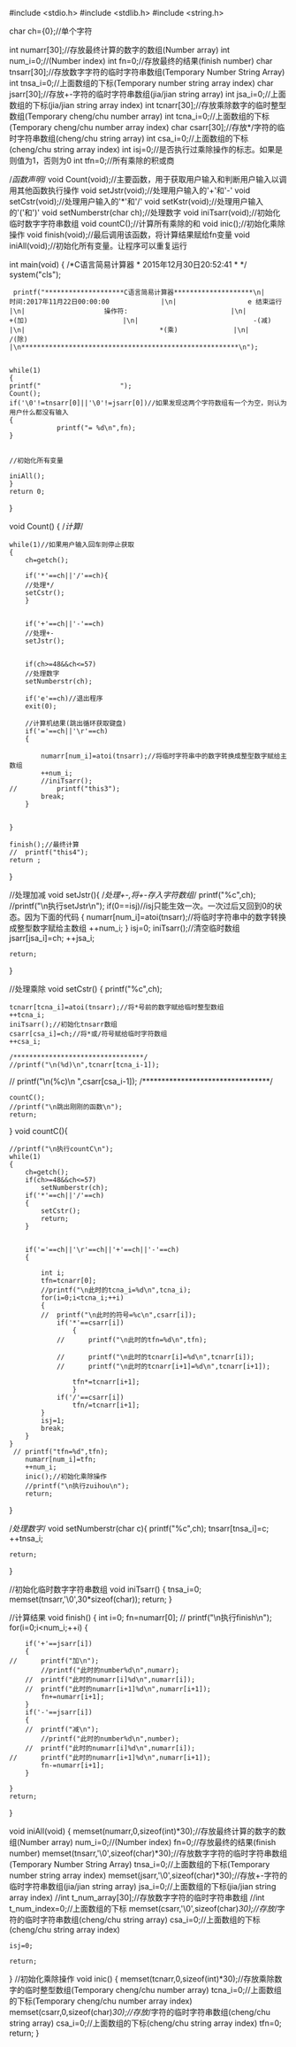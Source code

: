 #include <stdio.h>
#include <stdlib.h>
#include <string.h>

char ch={0};//单个字符

int numarr[30];//存放最终计算的数字的数组(Number array)
int num_i=0;//(Number index)
int fn=0;//存放最终的结果(finish number)
char tnsarr[30];//存放数字字符的临时字符串数组(Temporary Number String Array)
int tnsa_i=0;//上面数组的下标(Temporary number string array index)
char jsarr[30];//存放+-字符的临时字符串数组(jia/jian string array)
int jsa_i=0;//上面数组的下标(jia/jian string array index)
int tcnarr[30];//存放乘除数字的临时整型数组(Temporary cheng/chu number array)
int tcna_i=0;//上面数组的下标(Temporary cheng/chu number array index)
char csarr[30];//存放*/字符的临时字符串数组(cheng/chu string array)
int csa_i=0;//上面数组的下标(cheng/chu string array index)
int isj=0;//是否执行过乘除操作的标志。如果是则值为1，否则为0
int tfn=0;//所有乘除的积或商

/*函数声明*/
void Count(void);//主要函数，用于获取用户输入和判断用户输入以调用其他函数执行操作
void setJstr(void);//处理用户输入的'+'和'-'
void setCstr(void);//处理用户输入的'*'和'/'
void setKstr(void);//处理用户输入的'('和')'
void setNumberstr(char ch);//处理数字
void iniTsarr(void);//初始化临时数字字符串数组
void countC();//计算所有乘除的和
void inic();//初始化乘除操作
void finish(void);//最后调用该函数，将计算结果赋给fn变量
void iniAll(void);//初始化所有变量。让程序可以重复运行

int main(void)
{
	/*C语言简易计算器
	 * 2015年12月30日20:52:41
	 * */
	 system("cls");
	 
	 printf("********************C语言简易计算器********************\n|             时间:2017年11月22日00:00:00             |\n|                  e 结束运行                         |\n|                    操作符:                          |\n|                        +(加)                        |\n|                             -(减)                   |\n|                                  *(乘)              |\n|                                        /(除)        |\n*******************************************************\n");
	 
	 
	while(1)
	{
	printf("                    ");
	Count();
	if('\0'!=tnsarr[0]||'\0'!=jsarr[0])//如果发现这两个字符数组有一个为空，则认为用户什么都没有输入
	{
				printf("= %d\n",fn);
	}

	
	//初始化所有变量

	iniAll();
	}
	return 0;
}

void Count()
{
/*计算*/

	while(1)//如果用户输入回车则停止获取
	{
		ch=getch();

		if('*'==ch||'/'==ch){
		//处理*/
		setCstr();
		}
		
		
		if('+'==ch||'-'==ch)
		//处理+-
		setJstr();
		
		
		if(ch>=48&&ch<=57)
		//处理数字
		setNumberstr(ch);
		
		if('e'==ch)//退出程序
		exit(0);
		
		//计算机结果(跳出循环获取键盘)
		if('='==ch||'\r'==ch)
		{
			
			numarr[num_i]=atoi(tnsarr);//将临时字符串中的数字转换成整型数字赋给主数组
			++num_i;
			//iniTsarr();
	//			printf("this3");
			break;
		}
		
		
	}
	
	finish();//最终计算
	//	printf("this4");
	return ;
}


//处理加减
void setJstr(){
	/*处理+-,将+-存入字符数组*/
	printf("%c",ch);
	//printf("\n执行setJstr\n");
	if(0==isj)//isj只能生效一次。一次过后又回到0的状态。因为下面的代码
	{
	numarr[num_i]=atoi(tnsarr);//将临时字符串中的数字转换成整型数字赋给主数组
	++num_i;
	}
	isj=0;
	iniTsarr();//清空临时数组
	jsarr[jsa_i]=ch;
	++jsa_i;
	
	return;
}


//处理乘除
void setCstr()
{
	printf("%c",ch);
	
	tcnarr[tcna_i]=atoi(tnsarr);//将*号前的数字赋给临时整型数组
	++tcna_i;
	iniTsarr();//初始化tnsarr数组
	csarr[csa_i]=ch;//将*或/符号赋给临时字符数组
	++csa_i;
	
	/*********************************/
	//printf("\n(%d)\n",tcnarr[tcna_i-1]);
//	printf("\n(%c)\n ",csarr[csa_i-1]);
	/*********************************/
	
	countC();
	//printf("\n跳出刚刚的函数\n");
	return;
}
void countC(){
	
	//printf("\n执行countC\n");
	while(1)
	{
		ch=getch();
		if(ch>=48&&ch<=57)
			setNumberstr(ch);
		if('*'==ch||'/'==ch)
		{
			setCstr();
			return;
		}
			
			
		if('='==ch||'\r'==ch||'+'==ch||'-'==ch)
		{
			
			int i;
			tfn=tcnarr[0];
			//printf("\n此时的tcna_i=%d\n",tcna_i);
			for(i=0;i<tcna_i;++i)
			{
			//	printf("\n此时的符号=%c\n",csarr[i]);
				if('*'==csarr[i])
					{
				//		printf("\n此时的tfn=%d\n",tfn);
						
				//		printf("\n此时的tcnarr[i]=%d\n",tcnarr[i]);
				//		printf("\n此时的tcnarr[i+1]=%d\n",tcnarr[i+1]);
						
					tfn*=tcnarr[i+1];
					}
				if('/'==csarr[i])
					tfn/=tcnarr[i+1];
			}
			isj=1;
			break;
		}
	}
	 // printf("tfn=%d",tfn);
		numarr[num_i]=tfn;
		++num_i;
		inic();//初始化乘除操作
		//printf("\n执行zuihou\n");
		return;
}


/*处理数字*/
void setNumberstr(char c){
	printf("%c",ch);
	tnsarr[tnsa_i]=c;
	++tnsa_i;
	
	return;
}


//初始化临时数字字符串数组
void iniTsarr()
{
	tnsa_i=0;
	memset(tnsarr,'\0',30*sizeof(char));
	return;
}

//计算结果
void finish()
{
	int i=0;
	fn=numarr[0];
//	printf("\n执行finish\n");
	for(i=0;i<num_i;++i)
	{

		
		if('+'==jsarr[i])
		{
	//		printf("加\n");
			//printf("此时的number%d\n",numarr);
		//	printf("此时的numarr[i]%d\n",numarr[i]);
		//	printf("此时的numarr[i+1]%d\n",numarr[i+1]);
			fn+=numarr[i+1];
		}
		if('-'==jsarr[i])
		{
		//	printf("减\n");
			//printf("此时的number%d\n",number);
		//	printf("此时的numarr[i]%d\n",numarr[i]);
	//		printf("此时的numarr[i+1]%d\n",numarr[i+1]);
			fn-=numarr[i+1];
		}
		
	}
	return;	
}


void iniAll(void)
{
	memset(numarr,0,sizeof(int)*30);//存放最终计算的数字的数组(Number array)
	num_i=0;//(Number index)
	fn=0;//存放最终的结果(finish number)
	memset(tnsarr,'\0',sizeof(char)*30);//存放数字字符的临时字符串数组(Temporary Number String Array)
	tnsa_i=0;//上面数组的下标(Temporary number string array index)
	memset(jsarr,'\0',sizeof(char)*30);//存放+-字符的临时字符串数组(jia/jian string array)
	jsa_i=0;//上面数组的下标(jia/jian string array index)
	//int t_num_array[30];//存放数字字符的临时字符串数组
	//int t_num_index=0;//上面数组的下标
	memset(csarr,'\0',sizeof(char)*30);//存放*/字符的临时字符串数组(cheng/chu string array)
	csa_i=0;//上面数组的下标(cheng/chu string array index)
	
	isj=0;
	
	return;
}
//初始化乘除操作
void inic()
{
	memset(tcnarr,0,sizeof(int)*30);//存放乘除数字的临时整型数组(Temporary cheng/chu number array)
	tcna_i=0;//上面数组的下标(Temporary cheng/chu number array index)
	memset(csarr,0,sizeof(char)*30);//存放*/字符的临时字符串数组(cheng/chu string array)
	csa_i=0;//上面数组的下标(cheng/chu string array index)
	tfn=0;
	return;
	}
